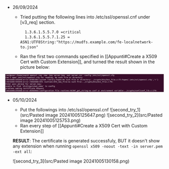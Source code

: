 
- 26/09/2024
	- Tried putting the following lines into /etc/ssl/openssl.cnf under [v3_req] section.
	  
		    
			1.3.6.1.5.5.7.0 =critical
			1.3.6.1.5.5.7.1.25 = ASN1:UTF8String:"https://mudfs.example.com/fe-localnetwork-to.json"
	-  Ran the first two commands specified in [[Appunti#Create a X509 Cert with Custom Extension]], and turned the result shown in the picture below:
	  
	
![First try result](src/first_try_res.png)

 - 05/10/2024
	 - Put the followings into /etc/ssl/openssl.cnf
	![second_try_1](src/Pasted image 20241005125647.png)
	![second_try_2](src/Pasted image 20241005125753.png)
	- Ran every step of [[Appunti#Create a X509 Cert with Custom Extension]]
	
	**RESULT**: The certificate is generated successfuly, BUT it doesn't show any extension when running `openssl x509 -noout -text -in server.pem -ext all`:

	![second_try_3](src/Pasted image 20241005130158.png)